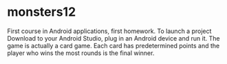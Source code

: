 # monsters12
First course in Android applications, first homework.
To launch a project Download to your Android Studio, plug in an Android device and run it.
The game is actually a card game. Each card has predetermined points and the player who wins the most rounds is the final winner.
